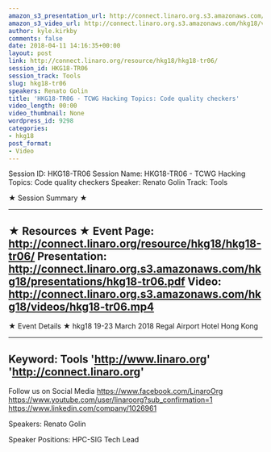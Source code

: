 ```yaml
---
amazon_s3_presentation_url: http://connect.linaro.org.s3.amazonaws.com/hkg18/presentations/hkg18-tr06.pdf
amazon_s3_video_url: http://connect.linaro.org.s3.amazonaws.com/hkg18/videos/hkg18-tr06.mp4
author: kyle.kirkby
comments: false
date: 2018-04-11 14:16:35+00:00
layout: post
link: http://connect.linaro.org/resource/hkg18/hkg18-tr06/
session_id: HKG18-TR06
session_track: Tools
slug: hkg18-tr06
speakers: Renato Golin
title: 'HKG18-TR06 - TCWG Hacking Topics: Code quality checkers'
video_length: 00:00
video_thumbnail: None
wordpress_id: 9298
categories:
- hkg18
post_format:
- Video
---
```


Session ID: HKG18-TR06
Session Name: HKG18-TR06 - TCWG Hacking Topics: Code quality checkers
Speaker: Renato Golin
Track: Tools


★ Session Summary ★

---------------------------------------------------
★ Resources ★
Event Page: http://connect.linaro.org/resource/hkg18/hkg18-tr06/
Presentation: http://connect.linaro.org.s3.amazonaws.com/hkg18/presentations/hkg18-tr06.pdf
Video: http://connect.linaro.org.s3.amazonaws.com/hkg18/videos/hkg18-tr06.mp4
 ---------------------------------------------------
★ Event Details ★
hkg18
19-23 March 2018 
Regal Airport Hotel Hong Kong

---------------------------------------------------
Keyword: Tools
'http://www.linaro.org'
'http://connect.linaro.org'
---------------------------------------------------
Follow us on Social Media
https://www.facebook.com/LinaroOrg
https://www.youtube.com/user/linaroorg?sub_confirmation=1
https://www.linkedin.com/company/1026961

Speakers: Renato Golin

Speaker Positions: HPC-SIG Tech Lead


